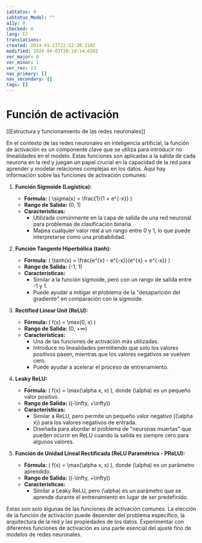```yaml
---
iaStatus: 0
iaStatus_Model: ""
a11y: 0
checked: 0
lang: ES
translations: 
created: 2024-01-23T22:52:20.210Z
modified: 2024-04-03T20:19:14.659Z
ver_major: 0
ver_minor: 1
ver_rev: 23
nav_primary: []
nav_secondary: []
tags: []
---
```

# Función de activación

[[Estructura y funcionamiento de las  redes neuronales]]

En el contexto de las redes neuronales en inteligencia artificial, la función de activación es un componente clave que se utiliza para introducir no linealidades en el modelo. Estas funciones son aplicadas a la salida de cada neurona en la red y juegan un papel crucial en la capacidad de la red para aprender y modelar relaciones complejas en los datos. Aquí hay información sobre las funciones de activación comunes:

1. **Función Sigmoide (Logística):**
   - **Fórmula:** \( \sigma(x) = \frac{1}{1 + e^{-x}} \)
   - **Rango de Salida:** (0, 1)
   - **Características:**
     - Utilizada comúnmente en la capa de salida de una red neuronal para problemas de clasificación binaria.
     - Mapea cualquier valor real a un rango entre 0 y 1, lo que puede interpretarse como una probabilidad.

2. **Función Tangente Hiperbólica (tanh):**
   - **Fórmula:** \( \tanh(x) = \frac{e^{x} - e^{-x}}{e^{x} + e^{-x}} \)
   - **Rango de Salida:** (-1, 1)
   - **Características:**
     - Similar a la función sigmoide, pero con un rango de salida entre -1 y 1.
     - Puede ayudar a mitigar el problema de la "desaparición del gradiente" en comparación con la sigmoide.

3. **Rectified Linear Unit (ReLU):**
   - **Fórmula:** \( f(x) = \max(0, x) \)
   - **Rango de Salida:** [0, +∞)
   - **Características:**
     - Una de las funciones de activación más utilizadas.
     - Introduce no linealidades permitiendo que solo los valores positivos pasen, mientras que los valores negativos se vuelven cero.
     - Puede ayudar a acelerar el proceso de entrenamiento.

4. **Leaky ReLU:**
   - **Fórmula:** \( f(x) = \max(\alpha x, x) \), donde \(\alpha\) es un pequeño valor positivo.
   - **Rango de Salida:** \((-\infty, +\infty)\)
   - **Características:**
     - Similar a ReLU, pero permite un pequeño valor negativo (\(\alpha x\)) para los valores negativos de entrada.
     - Diseñada para abordar el problema de "neuronas muertas" que pueden ocurrir en ReLU cuando la salida es siempre cero para algunos valores.

5. **Función de Unidad Lineal Rectificada (ReLU Paramétrica - PReLU):**
   - **Fórmula:** \( f(x) = \max(\alpha x, x) \), donde \(\alpha\) es un parámetro aprendido.
   - **Rango de Salida:** \((-\infty, +\infty)\)
   - **Características:**
     - Similar a Leaky ReLU, pero \(\alpha\) es un parámetro que se aprende durante el entrenamiento en lugar de ser predefinido.

Estas son solo algunas de las funciones de activación comunes. La elección de la función de activación puede depender del problema específico, la arquitectura de la red y las propiedades de los datos. Experimentar con diferentes funciones de activación es una parte esencial del ajuste fino de modelos de redes neuronales.